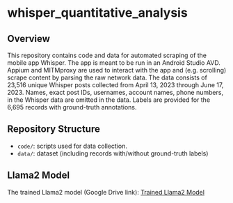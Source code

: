 # whisper_quantitative_analysis

## Overview
This repository contains code and data for automated scraping of the mobile app Whisper. The app is meant to be run in an Android Studio AVD. Appium and MITMproxy are used to interact with the app and (e.g. scrolling) scrape content by parsing the raw network data. The data consists of 23,516 unique Whisper posts collected from April 13, 2023 through June 17, 2023. Names, exact post IDs, usernames, account names, phone numbers, in the Whisper data are omitted in the data. Labels are provided for the 6,695 records with ground-truth annotations.


## Repository Structure

- `code/`: scripts used for data collection.
- `data/`: dataset (including records with/without ground-truth labels)

## Llama2 Model

The trained Llama2 model (Google Drive link):
[Trained Llama2 Model](https://drive.google.com/your-llama2-model-link)
